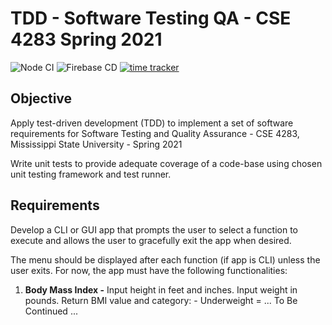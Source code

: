 # TDD - Software Testing QA - CSE 4283 Spring 2021

![Node CI](https://github.com/JustinASmith/TDD-CSE_4283-Software_QA/actions/workflows/integrate.yml/badge.svg)
![Firebase CD](https://github.com/JustinASmith/TDD-CSE_4283-Software_QA/actions/workflows/deploy.yml/badge.svg?branch=main)
[![time tracker](https://wakatime.com/badge/github/JustinASmith/TDD-CSE_4283-Software_QA.svg)](https://wakatime.com/badge/github/JustinASmith/TDD-CSE_4283-Software_QA)

## Objective

Apply test-driven development (TDD) to implement a set of software requirements for Software Testing and Quality Assurance - CSE 4283, Mississippi State University - Spring 2021

Write unit tests to provide adequate coverage of a code-base using chosen unit testing framework and test runner.

## Requirements

Develop a CLI or GUI app that prompts the user to select a function to execute and allows the user to gracefully exit the app when desired.

The menu should be displayed after each function (if app is CLI) unless the user exits. For now, the app must have the following functionalities:

1. **Body Mass Index -** Input height in feet and inches. Input weight in pounds.
   Return BMI value and category: - Underweight = ... To Be Continued ...
